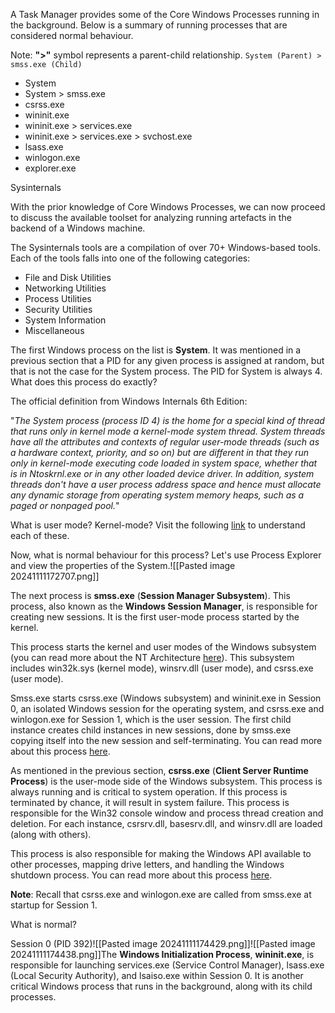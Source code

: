 A Task Manager provides some of the Core Windows Processes running in the background. Below is a summary of running processes that are considered normal behaviour.

Note: **">"** symbol represents a parent-child relationship. `System (Parent) > smss.exe (Child)`

- System
- System > smss.exe
- csrss.exe
- wininit.exe
- wininit.exe > services.exe
- wininit.exe > services.exe > svchost.exe
- lsass.exe
- winlogon.exe
- explorer.exe

Sysinternals

With the prior knowledge of Core Windows Processes, we can now proceed to discuss the available toolset for analyzing running artefacts in the backend of a Windows machine.

The Sysinternals tools are a compilation of over 70+ Windows-based tools. Each of the tools falls into one of the following categories:

- File and Disk Utilities
- Networking Utilities
- Process Utilities
- Security Utilities
- System Information
- Miscellaneous

The first Windows process on the list is **System**. It was mentioned in a previous section that a PID for any given process is assigned at random, but that is not the case for the System process. The PID for System is always 4. What does this process do exactly?

  

The official definition from Windows Internals 6th Edition:

  

"_The System process (process ID 4) is the home for a special kind of thread that runs only in kernel mode a kernel-mode system thread. System threads have all the attributes and contexts of regular user-mode threads (such as a hardware context, priority, and so on) but are different in that they run only in kernel-mode executing code loaded in system space, whether that is in Ntoskrnl.exe or in any other loaded device driver. In addition, system threads don't have a user process address space and hence must allocate any dynamic storage from operating system memory heaps, such as a paged or nonpaged pool._"

  

What is user mode? Kernel-mode? Visit the following [link](https://docs.microsoft.com/en-us/windows-hardware/drivers/gettingstarted/user-mode-and-kernel-mode) to understand each of these.

  

Now, what is normal behaviour for this process? Let's use Process Explorer and view the properties of the System.![[Pasted image 20241111172707.png]]

The next process is **smss.exe** (**Session Manager Subsystem**). This process, also known as the **Windows Session Manager**, is responsible for creating new sessions. It is the first user-mode process started by the kernel.

  

This process starts the kernel and user modes of the Windows subsystem (you can read more about the NT Architecture [here](https://en.wikipedia.org/wiki/Architecture_of_Windows_NT)). This subsystem includes win32k.sys (kernel mode), winsrv.dll (user mode), and csrss.exe (user mode). 

  

Smss.exe starts csrss.exe (Windows subsystem) and wininit.exe in Session 0, an isolated Windows session for the operating system, and csrss.exe and winlogon.exe for Session 1, which is the user session. The first child instance creates child instances in new sessions, done by smss.exe copying itself into the new session and self-terminating. You can read more about this process [here](https://en.wikipedia.org/wiki/Session_Manager_Subsystem).

As mentioned in the previous section, **csrss.exe** (**Client Server Runtime Process**) is the user-mode side of the Windows subsystem. This process is always running and is critical to system operation. If this process is terminated by chance, it will result in system failure. This process is responsible for the Win32 console window and process thread creation and deletion. For each instance, csrsrv.dll, basesrv.dll, and winsrv.dll are loaded (along with others). 

  

This process is also responsible for making the Windows API available to other processes, mapping drive letters, and handling the Windows shutdown process. You can read more about this process [here](https://en.wikipedia.org/wiki/Client/Server_Runtime_Subsystem).

  

**Note**: Recall that csrss.exe and winlogon.exe are called from smss.exe at startup for Session 1. 

  

What is normal?

  

Session 0 (PID 392)![[Pasted image 20241111174429.png]]![[Pasted image 20241111174438.png]]The **Windows Initialization Process**, **wininit.exe**, is responsible for launching services.exe (Service Control Manager), lsass.exe (Local Security Authority), and lsaiso.exe within Session 0. It is another critical Windows process that runs in the background, along with its child processes.